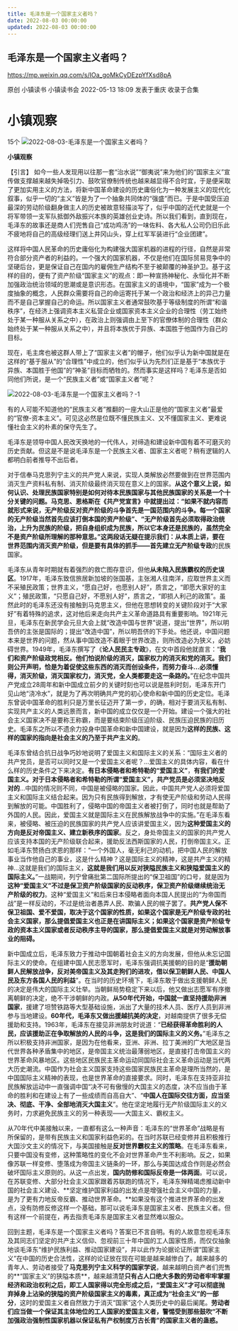 ```yaml
---
title: 毛泽东是一个国家主义者吗？
date: 2022-08-03 00:00:00
updated: 2022-08-03 00:00:00
---
```



## 毛泽东是一个国家主义者吗？



https://mp.weixin.qq.com/s/IOa_goMkCyDEzpYfXsd8pA




原创 小镇读书 小镇读书会 2022-05-13 18:09 发表于重庆
收录于合集
# 小镇观察
15个
![2022-08-03-毛泽东是一个国家主义者吗？](assets/2022-08-03-毛泽东是一个国家主义者吗？.png)

**小镇观察**

【引言】
如今一些人发现用以往那一套“治水说”“御夷说”来为他们的“国家主义”宣传做支撑越来越失掉吸引力、鼓吹官僚制传统也越来越显得不合时宜，于是便采取了更加实用主义的方法，将新中国革命建设的历史庸俗化为一种发展主义的现代化叙事，似乎一切的“主义”皆是为了一个抽象共同体的“强盛”而已。于是中国受压迫最深的劳动阶级翻身做主人的历史被故意轻描淡写了，似乎中国的近代史就是一个将军带领一支军队抵御外敌振兴本族的英雄创业史诗。所以我们看到，直到现在，毛泽东的故事还是商人们兜售自己“成功鸡汤”的一味佐料、各大私人公司仍旧乐此不疲地将自己的高级经理们送上井冈山头，穿上红军军装进行“企业团建”。

这样将中国人民革命的历史庸俗化为构建强大国家机器的进程的行径，自然是非常符合部分资产者的利益的。一个强大的国家机器，不仅是他们在国际贸易竞争中的坚硬后台，更是保证自己在国内的雇佣生产结构不至于被颠覆的神圣护卫。基于这样的目的，便有了资产阶级“国家主义”的观点：即一种宣扬神秘化、永恒化并不断加强政治统治领域的思潮或是意识形态。在国家主义的语境中，“国家”成为一个极度抽象的概念，人民群众需要将自己的命运寄托于某一个政治和经济上的异己力量而不是自己掌握自己的命运。所以国家主义者通常鼓吹基于等级制度的所谓“和谐秩序”，在经济上强调资本主义私营企业或国家资本主义企业的合理性（劳工始终处于某一种服从关系之中），在政治上则强调由上至下的官僚体制的合理性（群众始终处于某一种服从关系之中），并且将本族优于异族、本国胜于他国作为自己的目标。

现在，毛主席也被这群人带上了“国家主义者”的帽子，他们似乎认为新中国就是在这样的“基于服从”的“合理性”中成立的，他们似乎认为先烈们正是基于“本族优于异族、本国胜于他国”的“神圣”目标而牺牲的。然而事实是这样吗？毛泽东是否如同他们所说，是一个“民族主义者”或“国家主义者”呢？

![2022-08-03-毛泽东是一个国家主义者吗？-1](assets/2022-08-03-毛泽东是一个国家主义者吗？-1.png)

有的人可能不知道他的“民族主义者”推翻的一座大山正是他的“国家主义者”最爱的“官僚-资本主义”。可见这必然是位既不懂民族主义、又不懂国家主义、更难说懂社会主义的朴素的保守先生了。

毛泽东是领导中国人民改天换地的一代伟人，对缔造和建设新中国有着不可磨灭的历史贡献。但这是不是说毛泽东是一个民族主义者、国家主义者呢？稍有逻辑的人都明白前者推导不出后者。

对于信奉马克思列宁主义的共产党人来说，实现人类解放必然要做到在世界范围内消灭生产资料私有制、消灭阶级最终消灭现在意义上的国家。**从这个意义上说，如何认识、处理民族国家特别是如何对待本民族国家与其他民族国家的关系是一个十分关键的问题。**马克思、恩格斯在《共产党宣言》中就提出过：“如果不就内容而就形式来说，无产阶级反对资产阶级的斗争首先是一国范围内的斗争。**每一个国家的无产阶级当然首先应该打倒本国的资产阶级**”、“**无产阶级首先必须取得政治统治，上升为民族的阶级，把自身组织成为民族，**所以它本身还是民族的，虽然完全**不是资产阶级所理解的那种意思。**”这两段话无疑在提示我们：从本质上讲，要在世界范围内消灭资产阶级，但是要有具体的抓手——首先建立**无产阶级专政**的民族国家。

毛泽东从青年时期就有着强烈的救亡图存意识，但他**从未陷入民族霸权的历史误区**。1917年，毛泽东致信旅居新加坡的张国基，主张湘人往南洋，应取世界主义而不采殖民政策；世界主义，“愿自己好，也愿别人好”，质言之，“即愿大家好的主义”；殖民政策，“只愿自己好，不愿别人好”，质言之，“即损人利己的政策”。虽然此时的毛泽东还没有接触到马克思主义，但他在思想转变的关键阶段对于“大家好”有着特殊的追求，这对他后来走向共产主义革命道路具有重要影响。1921年元旦，毛泽东在新民学会元旦大会上就“改造中国与世界”说道，提出“世界”，所以明吾侪的主张是国际的；提出“改造中国”，所以明吾侪的下手处。他还说，中国问题本来是世界的问题，然从事中国改造不着眼于世界改造，则所改造必为狭义，必妨碍世界。1949年，毛泽东撰写了《**论人民民主专政**》，在文中首段他就直言：“**我们和资产阶级政党相反。他们怕说阶级的消灭，国家权力的消灭和党的消灭。我们则公开声明，恰是为着促使这些东西的消灭而创设条件，而努力奋斗…必须懂得，消灭阶级，消灭国家权力，消灭党，全人类都要走这一条路的。**”在纪念中国共产党成立28周年和新中国成立前夕的关键时刻也可以说是胜利时刻，毛泽东开门见山地“浇冷水”，就是为了再次明确共产党的初心使命和新中国的历史定位。毛泽东曾说中国革命的胜利只是万里长征迈开了第一步，的确，相对于要消灭私有制、实现共产主义的人类远景而言，新中国的成立仅仅是一个开始。建设一个强大的社会主义国家决不是要称王称霸，而是要结束阶级压迫阶级、民族压迫民族的旧历史。毛泽东之所以不遗余力投身中国革命和新中国建设，就是因为**这样的民族、这样的国家的指向是社会主义的乃至于共产主义的**。

毛泽东曾结合抗日战争巧妙地说明了爱国主义和国际主义的关系：“国际主义者的共产党员，是否可以同时又是一个爱国主义者呢？…爱国主义的具体内容，看在什么样的历史条件之下来决定。**有日本侵略者和希特勒的“爱国主义”**，**有我们的爱国主义。对于日本侵略者和希特勒的所谓“爱国主义”，共产党员是必须坚决地反对的**…中国的情况则不同，中国是被侵略的国家。因此，中国共产党人必须将爱国主义和国际主义结合起来。因为只有民族得到解放，才有使无产阶级和劳动人民得到解放的可能。中国胜利了，侵略中国的帝国主义者被打倒了，同时也就是帮助了外国的人民。因此，爱国主义就是国际主义在民族解放战争中的实施。”在毛泽东看来，被侵略、被压迫的民族国家的共产党人应该讲爱国主义，因为**这种爱国主义的方向是反对帝国主义、建立新秩序的国家**。反之，身处帝国主义的国家的共产党人应该支持本国的无产阶级联合起来，援助反法西斯国家的人民，打倒帝国主义。正如毛泽东赞扬白求恩的那样：“一个外国人，毫无利己的动机，把中国人民的解放事业当作他自己的事业，这是什么精神？这是国际主义的精神，这是共产主义的精神…这就是我们的国际主义，**这就是我们用以反对狭隘民族主义和狭隘爱国主义的国际主义。**”一战期间，列宁曾痛批第二国际所提出的“保卫祖国”的口号，就是因为**这种“爱国主义”不过是保卫资产阶级国家的反动秩序，保卫资产阶级继续统治无产阶级的权力**。这种“爱国主义”和后来日本侵略者面向本国人民提出的“为帝国而战”是一样反动的，不过是统治者愚弄人民、欺骗人民的幌子罢了。**共产党人保不保卫祖国、爱不爱国，取决于这个国家的性质，如果这个国家是无产阶级专政的社会主义国家，那么提倡爱国主义也正是在讲国际主义；如果这个国家是资产阶级专政的资本主义国家或者反动秩序主导的国家，那么提倡爱国主义就是对劳动解放事业的阻碍。**

新中国成立后，毛泽东致力于推动中国朝着社会主义的方向发展，但他从未忘记国际主义的使命。在组建中国人民志愿军时，毛泽东强调抗美援朝的目的是“**援助朝鲜人民解放战争，反对美帝国主义及其走狗们的进攻，借以保卫朝鲜人民、中国人民及东方各国人民的利益**”。在当时的历史环境下，毛泽东敢于做出支援朝鲜人民的决定是伟大的国际主义壮举。当朝鲜局势稳定下来以后，他又做出志愿军有序撤离朝鲜的决定，绝不干涉朝鲜的内政。**从50年代开始，中国就一直坚持援助非洲国家**，援建了坦赞铁路等大型基础设施，派出了大量的技术人员、医疗人员到非洲参与当地建设。**60年代，毛泽东又做出援越抗美的决定**，对越南提供了很多无偿援助和支持。1963年，毛泽东在接见非洲朋友时说道：“**已经获得革命胜利的人民，应该援助正在争取解放的人民的斗争，这是我们的国际主义的义务。**”毛泽东之所以积极支持非洲国家，是因为在他看来，亚洲、非洲、拉丁美洲的广大地区是当代世界各种矛盾集中的地区，是帝国主义统治最薄弱地区，是直接打击帝国主义的世界革命风暴地区。这些地区民族民主革命运动同国际社会主义革命运动是当代两大历史潮流。中国作为社会主义国家支持这些国家民族民主革命是理所当然的，是中国国际主义精神的表现，也是世界革命的直接要求。同时，毛泽东在支持亚非拉民族解放运动中一直强调中国“决不可有傲慢的大国主义的态度，决不应当由于革命的胜利和在建设上有了一些成绩而自高自大”、“**中国人在国际交往方面，应当坚决、彻底、干净、全部地消灭大国主义**”。他在坚定地履行无产阶级国际主义的义务时，力求避免民族主义的另一种表现——大国主义、霸权主义。

从70年代中美接触以来，一直都有这么一种声音：毛泽东的“世界革命”战略是有所保留的，是带有民族主义和国家利益色彩的。在当时苏联已经变修并且积极推行大国沙文主义的情况下，与美国接触是**反对世界霸权主义的策略**。在毛泽东看来，只要中国没有变修，这种策略性的变化不会对世界革命产生不利影响。反之，如果像苏联一样变修、堕落成为帝国主义链条的一环，那么与美国达成合作则是必然会破坏国际主义原则的。从这一点出发，**国内防修和国际反帝是一体两面**。可以说，在苏联变修、大部分社会主义国家跟着苏联跑的情况下，毛泽东殚精竭虑推动新中国的社会主义建设、**坚定维护国家利益的出发点是增强社会主义中国的力量，是为了更有力地反帝反霸、推动世界革命。**如果没有这个推进世界革命的出发点，没有防修反修这样一个基础，那可以说毛泽东是国家主义者、民族主义者。但有这样一个前提在，再去指责毛泽东是国家主义者显然难以服众。

回到主题，毛泽东是一个国家主义者吗？答案已不言自明。有的人故意忽视毛泽东及其同志们坚定的共产主义信仰、忽视前三十年中国的工人国家性质，而仅仅抽象地谈毛泽东“维护民族利益、推动国家建设”，并以此作为论据论证所谓“国家主义”在中国的历史合法性，这样的论证放在现在可能是越来越惨白了。越来越多的青年人、劳动者接受了**马克思列宁主义科学的国家学说**，越来越明白资产者们兜售的**“国家主义”的狭隘本质**，越来越清楚**只有占人口绝大多数的劳动者牢牢掌握经济和政治权利之后，即工人国家得以完全形成之后，“爱国主义”才可以彻底抛弃掉身上沾染的狭隘的资产阶级国家主义的毒素，真正成为“社会主义”的一部分**，这时的爱国主义者自然致力于消灭“国家”这个人类历史中的最后阑尾。**劳动者们应当做一个保证其主体地位的工人国家的爱国主义者，警惕受到那些鼓吹“不断加强政治强制性国家机器以保证私有产权制度万古长青”的国家主义者的蛊惑。**

